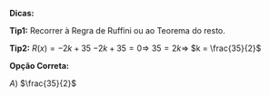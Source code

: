 **Dicas:**

**Tip1:** Recorrer à Regra de Ruffini ou ao Teorema do resto.

**Tip2:** $R (x)=-2k+35$
$-2k + 35 = 0 \Rightarrow$
$35 = 2k \Rightarrow$
$k = \frac{35}{2}$

**Opção Correta:**

$A$) $\frac{35}{2}$

